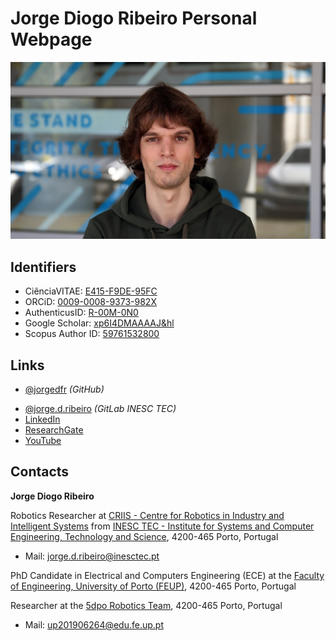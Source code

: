 # Jorge Diogo Ribeiro Personal Webpage

![Jorge Diogo Ribeiro Photography](assets/index/photo_inesctec_16-9-ratio.jpg)

## Identifiers

- CiênciaVITAE: [E415-F9DE-95FC](https://www.cienciavitae.pt/E415-F9DE-95FC)
- ORCiD: [0009-0008-9373-982X](https://orcid.org/0009-0008-9373-982X)
- AuthenticusID: [R-00M-0N0](https://www.authenticus.pt/R-00M-0N0)
- Google Scholar: [xp6I4DMAAAAJ&hl](https://scholar.google.com/citations?user=xp6I4DMAAAAJ&hl)
- Scopus Author ID: [59761532800](https://www.scopus.com/authid/detail.uri?authorId=59761532800)
<!-- - Researcher ID: [TODO](https://www.webofscience.com/wos/author/record/TODO) -->

## Links

- [@jorgedfr](https://github.com/jorgedfr) _(GitHub)_
<!-- - [@TODO](https://gitlab.com/TODO) _(GitLab)_ -->
- [@jorge.d.ribeiro](https://gitlab.inesctec.pt/jorge.d.ribeiro)
  _(GitLab INESC TEC)_
- [LinkedIn](https://www.linkedin.com/in/jorge-diogo-ribeiro)
- [ResearchGate](https://www.researchgate.net/profile/Jorge-Ribeiro-41)
- [YouTube](https://www.youtube.com/channel/UCqGAuSvxXoLepWwcWZeTE8g)

## Contacts

**Jorge Diogo Ribeiro**

Robotics Researcher at
[CRIIS - Centre for Robotics in Industry and Intelligent Systems](https://www.inesctec.pt/en/centres/criis/) from
[INESC TEC - Institute for Systems and Computer Engineering, Technology and Science](https://www.inesctec.pt/en/),
4200-465 Porto, Portugal

- Mail: [jorge.d.ribeiro@inesctec.pt](mailto:jorge.d.ribeiro@inesctec.pt)
<!-- - Tel.: [+351 220 413 317](tel:+351220413317) -->

PhD Candidate in Electrical and Computers Engineering (ECE) at the
[Faculty of Engineering, University of Porto (FEUP)](https://sigarra.up.pt/feup/en/),
4200-465 Porto, Portugal

Researcher at the
[5dpo Robotics Team](https://5dpo.github.io/), 4200-465 Porto, Portugal

- Mail: [up201906264@edu.fe.up.pt](mailto:up201906264@edu.fe.up.pt)

